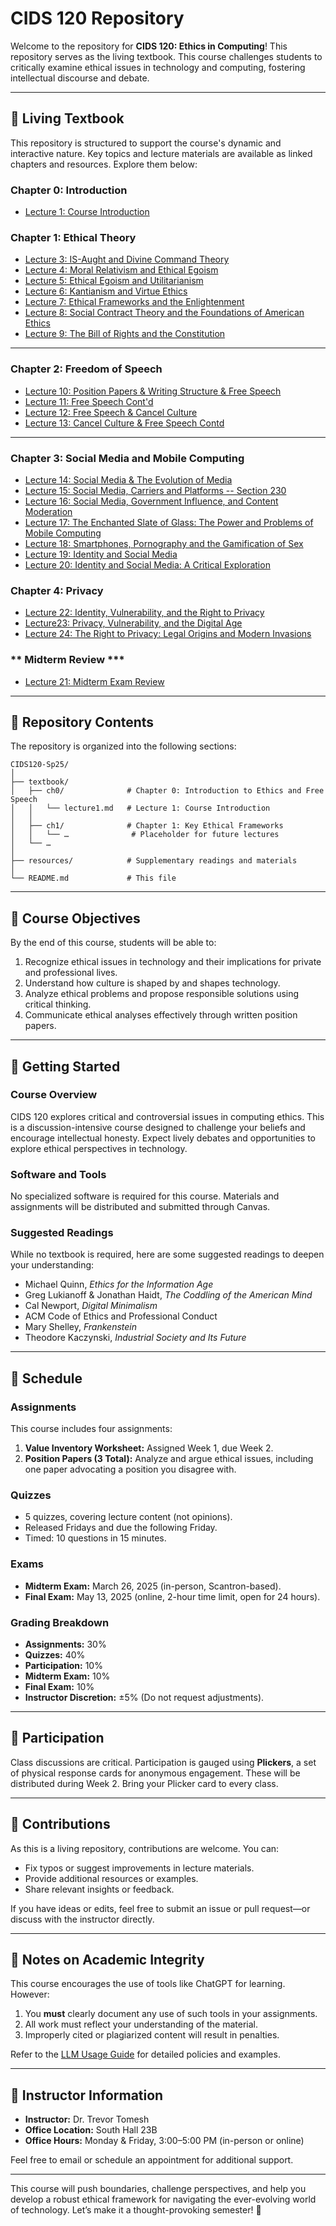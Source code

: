 # **CIDS 120 Repository**

Welcome to the repository for **CIDS 120: Ethics in Computing**! This repository serves as the living textbook. This course challenges students to critically examine ethical issues in technology and computing, fostering intellectual discourse and debate.

---

## **📖 Living Textbook**
This repository is structured to support the course's dynamic and interactive nature. Key topics and lecture materials are available as linked chapters and resources. Explore them below:

### **Chapter 0: Introduction**
- [Lecture 1: Course Introduction](textbook/ch0/lecture1.md)

### **Chapter 1: Ethical Theory**
- [Lecture 3: IS-Aught and Divine Command Theory](textbook/ch1/lecture3.md)
- [Lecture 4: Moral Relativism and Ethical Egoism](textbook/ch1/lecture4.md)
- [Lecture 5: Ethical Egoism and Utilitarianism](textbook/ch1/lecture5.md)
- [Lecture 6: Kantianism and Virtue Ethics](textbook/ch1/lecture6.md)
- [Lecture 7: Ethical Frameworks and the Enlightenment](textbook/ch1/lecture7.md)
- [Lecture 8: Social Contract Theory and the Foundations of American Ethics](textbook/ch1/lecture8.md)
- [Lecture 9: The Bill of Rights and the Constitution](textbook/ch1/lecture9.md)
---
### **Chapter 2: Freedom of Speech**
- [Lecture 10: Position Papers & Writing Structure & Free Speech](textbook/ch2/lecture10.md)
- [Lecture 11: Free Speech Cont'd](textbook/ch2/lecture11.md)
- [Lecture 12: Free Speech & Cancel Culture](textbook/ch2/lecture12.md)
- [Lecture 13: Cancel Culture & Free Speech Contd](textbook/ch2/lecture13.md)
---
### **Chapter 3: Social Media and Mobile Computing**
- [Lecture 14: Social Media & The Evolution of Media](textbook/ch3/lecture14.md)
- [Lecture 15: Social Media, Carriers and Platforms -- Section 230](textbook/ch3/lecture15.md)
- [Lecture 16: Social Media, Government Influence, and Content Moderation](textbook/ch3/lecture16.md)
- [Lecture 17: The Enchanted Slate of Glass: The Power and Problems of Mobile Computing](textbook/ch3/lecture17.md)
- [Lecture 18: Smartphones, Pornography and the Gamification of Sex](textbook/ch3/lecture18.md)
- [Lecture 19: Identity and Social Media](textbook/ch3/lecture19.md)
- [Lecture 20: Identity and Social Media: A Critical Exploration](textbook/ch3/lecture20.md)

### **Chapter 4: Privacy**
- [Lecture 22: Identity, Vulnerability, and the Right to Privacy](textbook/ch4/lecture22.md)
- [Lecture23: Privacy, Vulnerability, and the Digital Age](textbook/ch4/lecture23.md)
- [Lecture 24: The Right to Privacy: Legal Origins and Modern Invasions](textbook/ch4/lecture24.md)
### ** Midterm Review ***
- [Lecture 21: Midterm Exam Review](textbook/misc/lecture21.md)
---
## **📂 Repository Contents**
The repository is organized into the following sections:
```
CIDS120-Sp25/
│
├── textbook/
│   ├── ch0/              # Chapter 0: Introduction to Ethics and Free Speech
│   │   └── lecture1.md   # Lecture 1: Course Introduction
│   │  
│   ├── ch1/              # Chapter 1: Key Ethical Frameworks
│   │   └── …              # Placeholder for future lectures
│   └── …
│
├── resources/            # Supplementary readings and materials
│
└── README.md             # This file
```
---

## **🎯 Course Objectives**
By the end of this course, students will be able to:
1. Recognize ethical issues in technology and their implications for private and professional lives.
2. Understand how culture is shaped by and shapes technology.
3. Analyze ethical problems and propose responsible solutions using critical thinking.
4. Communicate ethical analyses effectively through written position papers.

---

## **🚀 Getting Started**
### **Course Overview**
CIDS 120 explores critical and controversial issues in computing ethics. This is a discussion-intensive course designed to challenge your beliefs and encourage intellectual honesty. Expect lively debates and opportunities to explore ethical perspectives in technology.

### **Software and Tools**
No specialized software is required for this course. Materials and assignments will be distributed and submitted through Canvas.

### **Suggested Readings**
While no textbook is required, here are some suggested readings to deepen your understanding:
- Michael Quinn, *Ethics for the Information Age*
- Greg Lukianoff & Jonathan Haidt, *The Coddling of the American Mind*
- Cal Newport, *Digital Minimalism*
- ACM Code of Ethics and Professional Conduct
- Mary Shelley, *Frankenstein*
- Theodore Kaczynski, *Industrial Society and Its Future*

---

## **📅 Schedule**
### **Assignments**
This course includes four assignments:
1. **Value Inventory Worksheet:** Assigned Week 1, due Week 2.
2. **Position Papers (3 Total):** Analyze and argue ethical issues, including one paper advocating a position you disagree with.

### **Quizzes**
- 5 quizzes, covering lecture content (not opinions).
- Released Fridays and due the following Friday.
- Timed: 10 questions in 15 minutes.

### **Exams**
- **Midterm Exam:** March 26, 2025 (in-person, Scantron-based).
- **Final Exam:** May 13, 2025 (online, 2-hour time limit, open for 24 hours).

### **Grading Breakdown**
- **Assignments:** 30%
- **Quizzes:** 40%
- **Participation:** 10%
- **Midterm Exam:** 10%
- **Final Exam:** 10%
- **Instructor Discretion:** ±5% (Do not request adjustments).

---

## **📌 Participation**
Class discussions are critical. Participation is gauged using **Plickers**, a set of physical response cards for anonymous engagement. These will be distributed during Week 2. Bring your Plicker card to every class.

---

## **🤝 Contributions**
As this is a living repository, contributions are welcome. You can:
- Fix typos or suggest improvements in lecture materials.
- Provide additional resources or examples.
- Share relevant insights or feedback.

If you have ideas or edits, feel free to submit an issue or pull request—or discuss with the instructor directly.

---

## **📌 Notes on Academic Integrity**
This course encourages the use of tools like ChatGPT for learning. However:
1. You **must** clearly document any use of such tools in your assignments.
2. All work must reflect your understanding of the material.
3. Improperly cited or plagiarized content will result in penalties.

Refer to the [LLM Usage Guide](#) for detailed policies and examples.

---

## **📝 Instructor Information**
- **Instructor:** Dr. Trevor Tomesh
- **Office Location:** South Hall 23B
- **Office Hours:** Monday & Friday, 3:00–5:00 PM (in-person or online)

Feel free to email or schedule an appointment for additional support.

---

This course will push boundaries, challenge perspectives, and help you develop a robust ethical framework for navigating the ever-evolving world of technology. Let’s make it a thought-provoking semester! 🎉
